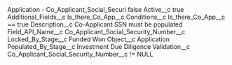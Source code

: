 <?xml version="1.0" encoding="UTF-8"?>
<CustomMetadata xmlns="http://soap.sforce.com/2006/04/metadata" xmlns:xsi="http://www.w3.org/2001/XMLSchema-instance" xmlns:xsd="http://www.w3.org/2001/XMLSchema">
    <label>Application - Co_Applicant_Social_Securi</label>
    <protected>false</protected>
    <values>
        <field>Active__c</field>
        <value xsi:type="xsd:boolean">true</value>
    </values>
    <values>
        <field>Additional_Fields__c</field>
        <value xsi:type="xsd:string">Is_there_Co_App__c</value>
    </values>
    <values>
        <field>Conditions__c</field>
        <value xsi:type="xsd:string">Is_there_Co_App__c == true</value>
    </values>
    <values>
        <field>Description__c</field>
        <value xsi:type="xsd:string">Co-Applicant SSN must be populated</value>
    </values>
    <values>
        <field>Field_API_Name__c</field>
        <value xsi:type="xsd:string">Co_Applicant_Social_Security_Number__c</value>
    </values>
    <values>
        <field>Locked_By_Stage__c</field>
        <value xsi:type="xsd:string">Funded Won</value>
    </values>
    <values>
        <field>Object__c</field>
        <value xsi:type="xsd:string">Application</value>
    </values>
    <values>
        <field>Populated_By_Stage__c</field>
        <value xsi:type="xsd:string">Investment Due Diligence</value>
    </values>
    <values>
        <field>Validation__c</field>
        <value xsi:type="xsd:string">Co_Applicant_Social_Security_Number__c != NULL</value>
    </values>
</CustomMetadata>
